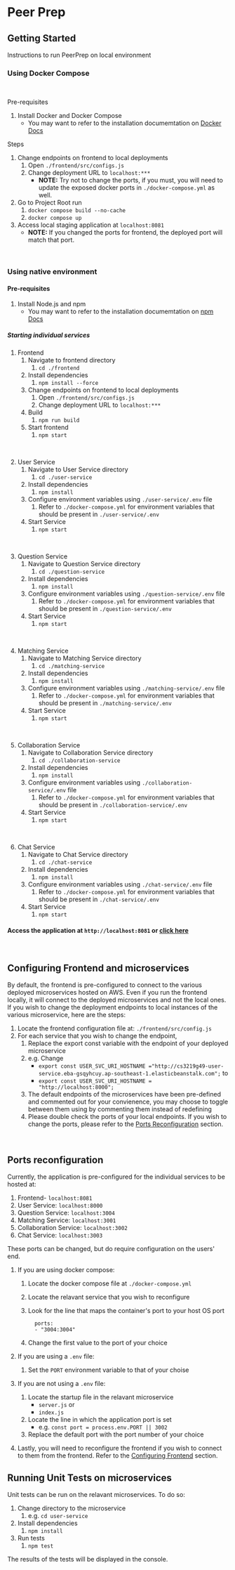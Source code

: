 # Peer Prep
## Getting Started
Instructions to run PeerPrep on local environment
<br>

### Using Docker Compose
<br>

Pre-requisites
1. Install Docker and Docker Compose
    * You may want to refer to the installation documemtation on [Docker Docs](https://docs.docker.com/get-docker/)

Steps
1. Change endpoints on frontend to local deployments
   1. Open `./frontend/src/configs.js`
   2. Change deployment URL to `localhost:***`
      * <b>NOTE:</b> Try not to change the ports, if you must, you will need to update the exposed docker ports in `./docker-compose.yml` as well.
2. Go to Project Root run
   1.  `docker compose build --no-cache`
   2.  `docker compose up`
3. Access local staging application at `localhost:8081`
     * <b>NOTE:</b> If you changed the ports for frontend, the deployed port will match that port.

<br>

### Using native environment

#### Pre-requisites
1. Install Node.js and npm
   * You may want to refer to the installation documemtation on [npm Docs](https://docs.npmjs.com/downloading-and-installing-node-js-and-npm)

##### Starting individual services

1. Frontend
   1. Navigate to frontend directory
      1. `cd ./frontend`
   2. Install dependencies
      1. `npm install --force`
   3. Change endpoints on frontend to local deployments
      1. Open `./frontend/src/configs.js`
      2. Change deployment URL to `localhost:***`
   4. Build
      1. `npm run build`
   5. Start frontend
      1. `npm start`

<br>

2. User Service
   1. Navigate to User Service directory
      1. `cd ./user-service`
   2. Install dependencies
      1. `npm install`
   3. Configure environment variables using `./user-service/.env` file
      1. Refer to `./docker-compose.yml` for environment variables that should be present in `./user-service/.env`
   4. Start Service
      1. `npm start`
   
<br>

3. Question Service
   1. Navigate to Question Service directory
      1. `cd ./question-service`
   2. Install dependencies
      1. `npm install`
   3. Configure environment variables using `./question-service/.env` file
      1. Refer to `./docker-compose.yml` for environment variables that should be present in `./question-service/.env`
   4. Start Service
      1. `npm start`

<br>

4. Matching Service
   1. Navigate to Matching Service directory
      1. `cd ./matching-service`
   2. Install dependencies
      1. `npm install`
   3. Configure environment variables using `./matching-service/.env` file
      1. Refer to `./docker-compose.yml` for environment variables that should be present in `./matching-service/.env`
   4. Start Service
      1. `npm start`

<br>

5. Collaboration Service
   1. Navigate to Collaboration Service directory
      1. `cd ./collaboration-service`
   2. Install dependencies
      1. `npm install`
   3. Configure environment variables using `./collaboration-service/.env` file
      1. Refer to `./docker-compose.yml` for environment variables that should be present in `./collaboration-service/.env`
   4. Start Service
      1. `npm start`

<br>

6. Chat Service
   1. Navigate to Chat Service directory
      1. `cd ./chat-service`
   2. Install dependencies
      1. `npm install`
   3. Configure environment variables using `./chat-service/.env` file
      1. Refer to `./docker-compose.yml` for environment variables that should be present in `./chat-service/.env`
   4. Start Service
      1. `npm start`

#### Access the application at `http://localhost:8081` or [click here](http://localhost:8081)

<br>

## Configuring Frontend and microservices
By default, the frontend is pre-configured to connect to the various deployed microservices hosted on AWS. Even if you run the frontend locally, it will connect to the deployed microservices and not the local ones. If you wish to change the deployment endpoints to local instances of the various microservice, here are the steps:
1. Locate the frontend configuration file at: `./frontend/src/config.js`
2. For each service that you wish to change the endpoint,
   1. Replace the export const variable with the endpoint of your deployed microservice
   2. e.g. Change 
      * `export const USER_SVC_URI_HOSTNAME ="http://cs3219g49-user-service.eba-gsqyhcuy.ap-southeast-1.elasticbeanstalk.com";` to
      * `export const USER_SVC_URI_HOSTNAME = "http://localhost:8000";`
   3. The default endpoints of the microservices have been pre-defined and commented out for your convienence, you may choose to toggle between them using by commenting them instead of redefining
   4. Please double check the ports of your local endpoints. If you wish to change the ports, please refer to the [Ports Reconfiguration](#ports-reconfiguration) section.

<br>

## Ports reconfiguration
Currently, the application is pre-configured for the individual services to be hosted at:
1. Frontend- `localhost:8081`
2. User Service: `localhost:8000`
3. Question Service: `localhost:3004`
4. Matching Service: `localhost:3001`
5. Collaboration Service: `localhost:3002`
6. Chat Service: `localhost:3003`

These ports can be changed, but do require configuration on the users' end.
1. If you are using docker compose:
   1. Locate the docker compose file at `./docker-compose.yml`
   2. Locate the relavant service that you wish to reconfigure
   3. Look for the line that maps the container's port to your host OS port 
   
            ports:
            - "3004:3004"

    4. Change the first value to the port of your choice

2. If you are using a `.env` file:
   1. Set the `PORT` environment variable to that of your choise
3. If you are not using a `.env` file:
   1. Locate the startup file in the relavant microservice
      * `server.js` or
      * `index.js`
   2. Locate the line in which the application port is set
      * e.g. `const port = process.env.PORT || 3002`
   3. Replace the default port with the port number of your choice 

4. Lastly, you will need to reconfigure the frontend if you wish to connect to them from the frontend. Refer to the [Configuring Frontend](#configuring-frontend-and-microservices) section.

## Running Unit Tests on microservices
Unit tests can be run on the relavant microservices. To do so:
1. Change directory to the microservice
   1. e.g. `cd user-service`
2. Install dependencies
   1. `npm install`
3. Run tests
   1. `npm test`

The results of the tests will be displayed in the console.
